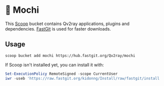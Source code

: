 # 🍡 Mochi

This [Scoop](https://scoop.sh/) bucket contains Qv2ray applications, plugins and dependencies. [FastGit](https://fastgit.org/) is used for faster downloads.

## Usage

```
scoop bucket add mochi https://hub.fastgit.org/Qv2ray/mochi
```

If Scoop isn't installed yet, you can install it with:

```powershell
Set-ExecutionPolicy RemoteSigned -scope CurrentUser
iwr -useb 'https://raw.fastgit.org/kidonng/Install/raw/fastgit/install.ps1' | iex
```

